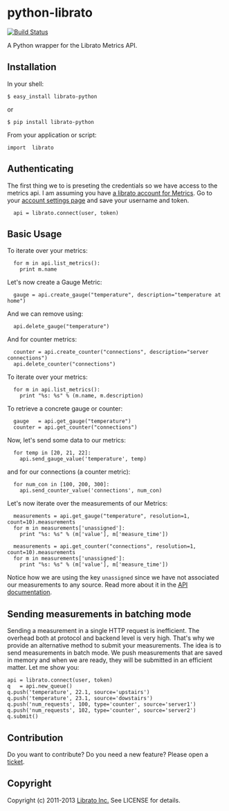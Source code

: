 python-librato
==============

[![Build Status](https://magnum.travis-ci.com/librato/python-librato.png?token=5DkaEcPsGmzNFtrdssjk)](http://magnum.travis-ci.com/librato/python-librato)

A Python wrapper for the Librato Metrics API.

## Installation

In your shell:

  ```$ easy_install librato-python```

  or

  ```$ pip install librato-python```

From your application or script:

  ```import  librato```

## Authenticating

  The first thing we to is preseting the credentials so we have access to the
  metrics api. I am assuming you have
  [a librato account for Metrics](https://metrics.librato.com/). Go to your
  [account settings page](https://metrics.librato.com/account)
  and save your username and token.

```
  api = librato.connect(user, token)
```

## Basic Usage

To iterate over your metrics:

```
  for m in api.list_metrics():
    print m.name
```

Let's now create a Gauge Metric:

```
  gauge = api.create_gauge("temperature", description="temperature at home")
```

And we can remove using:

```
  api.delete_gauge("temperature")
```

And for counter metrics:

```
  counter = api.create_counter("connections", description="server connections")
  api.delete_counter("connections")
```

To iterate over your metrics:

```
  for m in api.list_metrics():
    print "%s: %s" % (m.name, m.description)
```

To retrieve a concrete gauge or counter:

```
  gauge   = api.get_gauge("temperature")
  counter = api.get_counter("connections")
```

Now, let's send some data to our metrics:

```
  for temp in [20, 21, 22]:
    api.send_gauge_value('temperature', temp)
```

and for our connections (a counter metric):

```
  for num_con in [100, 200, 300]:
    api.send_counter_value('connections', num_con)
```

Let's now iterate over the measurements of our Metrics:

```
  measurements = api.get_gauge("temperature", resolution=1, count=10).measurements
  for m in measurements['unassigned']:
    print "%s: %s" % (m['value'], m['measure_time'])
```

```
  measurements = api.get_counter("connections", resolution=1, count=10).measurements
  for m in measurements['unassigned']:
    print "%s: %s" % (m['value'], m['measure_time'])
```

Notice how we are using the key `unassigned` since we have not associated our
measurements to any source. Read more about it in the
[API documentation](http://dev.librato.com/v1).

## Sending measurements in batching mode

Sending a measurement in a single HTTP request is inefficient. The overhead
both at protocol and backend level is very high. That's why we provide an
alternative method to submit your measurements. The idea is to send measurements
in batch mode. We push measurements that are saved in memory and when we are
ready, they will be submitted in an efficient matter. Let me show you:

```
api = librato.connect(user, token)
q   = api.new_queue()
q.push('temperature', 22.1, source='upstairs')
q.push('temperature', 23.1, source='dowstairs')
q.push('num_requests', 100, type='counter', source='server1')
q.push('num_requests', 102, type='counter', source='server2')
q.submit()
```

## Contribution

Do you want to contribute? Do you need a new feature? Please open a
[ticket](https://github.com/librato/python-librato/issues).

## Copyright

Copyright (c) 2011-2013 [Librato Inc.](http://librato.com) See LICENSE for details.
